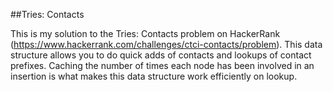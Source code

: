##Tries: Contacts

This is my solution to the Tries: Contacts problem on HackerRank (https://www.hackerrank.com/challenges/ctci-contacts/problem). This data structure allows you to do quick adds of contacts and lookups of contact prefixes. Caching the number of times each node has been involved in an insertion is what makes this data structure work efficiently on lookup.
